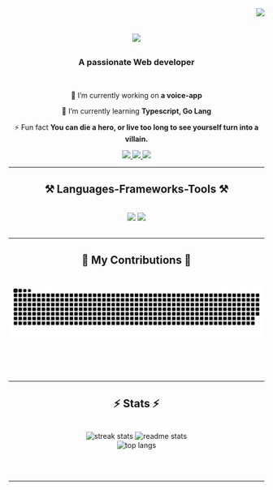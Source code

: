 
<img align="right" src="https://visitor-badge.laobi.icu/badge?page_id=muhammadisa226.muhammadisa226" />
<h1 align="center">
    <img src="https://readme-typing-svg.herokuapp.com/?font=Righteous&size=35&center=true&vCenter=true&width=500&height=70&duration=4000&lines=Hi+There!+👋;+I'm+Muhammad+Isa!;" />
</h1>

<h3 align="center">A passionate Web developer</h3>

<br/>

<div align="center">
 
 🔭 I’m currently working on **a voice-app**
 
 🌱 I’m currently learning **Typescript, Go Lang**


⚡ Fun fact **You can die a hero, or live too long to see yourself turn into a villain.**

 </div>
 
<div align="center"> 
  <a href="mailto:muhammadisa226@gmail.com">
    <img src="https://img.shields.io/badge/Gmail-333333?style=for-the-badge&logo=gmail&logoColor=red" />
  </a>
  <a href="https://www.linkedin.com/in/muhammad-isa-n/" target="_blank">
    <img src="https://img.shields.io/badge/LinkedIn-0077B5?style=for-the-badge&logo=linkedin&logoColor=white" target="_blank" />
  </a>
  <a href="https://muhammadisa226.github.io" target="_blank">
     <img src="https://img.shields.io/badge/Portfolio-FF5722?style=for-the-badge&logo=todoist&logoColor=white" target="_blank" /> <!-- sqlite, safari, google-chrome are other good icon options -->
  </a>
</div>

 <hr/>
 
<h2 align="center">⚒️ Languages-Frameworks-Tools ⚒️</h2>
<br/>
<div align="center">
    <img src="https://skillicons.dev/icons?i=react,vscode,javascript,tailwind" />
    <img src="https://skillicons.dev/icons?i=nodejs,typescript,express,mysql" /><br>
</div>

<br/>
<hr/>

<div align="center">
  <h2>🐍 My Contributions 🐍</h2>
  <br>
 <img alt="snake eating my contributions" src="https://raw.githubusercontent.com/muhammadisa226/muhammadisa226/output/github-contribution-grid-snake-dark.svg" />
  
  <br/><br/><br/>
</div>

<hr/>

<h2 align="center">⚡ Stats ⚡</h2>
<br>
<div align=center>
  <img width=390 src="https://github-readme-stats.vercel.app/api?username=muhammadisa226&count_private=true&theme=react&border_radius=10" alt="streak stats"/>
  <img width=390 src="https://streak-stats.demolab.com?user=muhammadisa226&theme=tokyonight&count_private=true&show_icons=true&rank_icon=github&border_radius=10" alt="readme stats" />
  <br/>
  <img width=325 align="center" src="https://github-readme-stats.vercel.app/api/top-langs/?username=muhammadisa226&theme=tokyonight&hide=HTML&langs_count=8&layout=compact&border_radius=10&size_weight=0.5&count_weight=0.5&exclude_repo=github-readme-stats" alt="top langs" />
</div>

<br/><br/>

<hr/>

<br/>


<br/>
